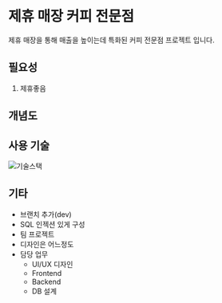 # 제휴 매장 커피 전문점
제휴 매장을 통해 매출을 높이는데 특화된 커피 전문점 프로젝트 입니다.

## 필요성
1. 제휴좋음

## 개념도

## 사용 기술
![기술스택](https://github.com/chh4031/CAN_Student_-Management_System/assets/57095947/95f26bd9-f55c-4daf-8db0-0439ed11df2e)


## 기타
- 브랜치 추가(dev)
- SQL 인젝션 있게 구성
- 팀 프로젝트
- 디자인은 어느정도
- 담당 업무
  - UI/UX 디자인
  - Frontend
  - Backend
  - DB 설계

